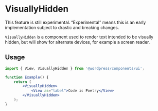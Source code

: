 # VisuallyHidden

<div class="callout callout-alert">
This feature is still experimental. “Experimental” means this is an early implementation subject to drastic and breaking changes.
</div>

`VisuallyHidden` is a component used to render text intended to be visually hidden, but will show for alternate devices, for example a screen reader.

## Usage

```jsx
import { View, VisuallyHidden } from '@wordpress/components/ui';

function Example() {
	return (
		<VisuallyHidden>
			<View as="label">Code is Poetry</View>
		</VisuallyHidden>
	);
}
```
